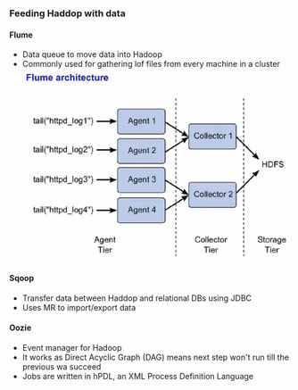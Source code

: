 ### Feeding Haddop with data
#### Flume
- Data queue to move data into Hadoop
- Commonly used for gathering lof files from every machine in a cluster
![flume](flume.png)
#### Sqoop
- Transfer data between Haddop and relational DBs using JDBC
- Uses MR to import/export data
#### Oozie
- Event manager for Hadoop
- It works as Direct Acyclic Graph (DAG) means next step won't run till the previous wa succeed
- Jobs are written in hPDL, an XML Process Definition Language
